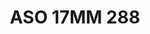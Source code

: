 ---
title: ASO 17MM 288
date: 
draft: false

# descripcion
description : Anillo de plata 925.

materials: Plata 1003

color: 

dimensions: 17mm diámetro

code: 05-23-1677

type: "Anillos"

categories: []

price: $8.080,00

price_eftvo: $6.870,00

# Images
# first image will be shown in the product page
images:
  # - image: "images/path_to_image"
  # La ubicacion de las imagenes es imagenes/Anillos/Anillos.Solo Plata/05-23-1677-aso-17mm-288
  - image: "./images/anillos/solo_plata/05-23-1677-aso-17mm-288.jpg"
---
